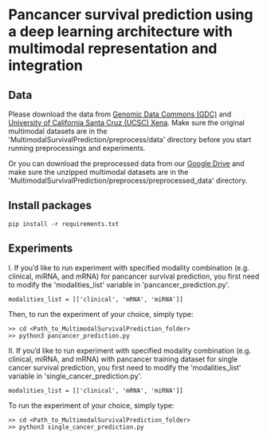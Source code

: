 # Pancancer survival prediction using a deep learning architecture with multimodal representation and integration


## Data
Please download the data from [Genomic Data Commons (GDC)](https://gdc.cancer.gov/about-data/publications/pancanatlas) and [University of California Santa Cruz (UCSC) Xena](http://xena.ucsc.edu/public/). Make sure the original multimodal datasets are in the 'MultimodalSurvivalPrediction/preprocess/data' directory before you start running preprocessings and experiments.

Or you can download the preprocessed data from our [Google Drive](https://drive.google.com/file/d/1Cu1hVO_kPQGpeGHxgYHzLVDH7ulqF8tN/view?usp=share_link) and make sure the unzipped multimodal datasets are in the 'MultimodalSurvivalPrediction/preprocess/preprocessed_data' directory.


## Install packages
```
pip install -r requirements.txt
```

## Experiments
I.
If you’d like to run experiment with specified modality combination (e.g. clinical, miRNA, and mRNA) for pancancer survival prediction, you first need to modify the 'modalities_list' variable in 'pancancer_prediction.py'.
```
modalities_list = [['clinical', 'mRNA', 'miRNA']]
```
Then, to run the experiment of your choice, simply type:
```
>> cd <Path_to_MultimodalSurvivalPrediction_folder>
>> python3 pancancer_prediction.py
```

II.
If you’d like to run experiment with specified modality combination (e.g. clinical, miRNA, and mRNA) with pancancer training dataset for single cancer survival prediction, you first need to modify the 'modalities_list' variable in 'single_cancer_prediction.py'.
```
modalities_list = [['clinical', 'mRNA', 'miRNA']]
```
To run the experiment of your choice, simply type:
```
>> cd <Path_to_MultimodalSurvivalPrediction_folder>
>> python3 single_cancer_prediction.py
```
